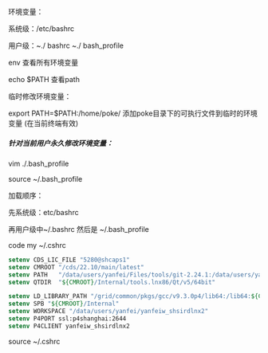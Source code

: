 环境变量：

系统级：/etc/bashrc 

用户级：~./ bashrc	~./ bash_profile

env 查看所有环境变量

echo $PATH 查看path



临时修改环境变量：

export PATH=$PATH:/home/poke/	添加poke目录下的可执行文件到临时的环境变量 (在当前终端有效)

##### 针对当前用户永久修改环境变量：

vim ./.bash_profile

source ~/.bash_profile



加载顺序：

先系统级：etc/bashrc

再用户级中~/.bashrc 然后是 ~/.bash_profile

code my ~/.cshrc

```csh
setenv CDS_LIC_FILE "5280@shcaps1"
setenv CMROOT "/cds/22.10/main/latest"
setenv PATH   "/data/users/yanfei/Files/tools/git-2.24.1:/data/users/yanfei/Files/RegressionBridgeServer/mongodb_rhel70_bin/bin:/data/users/yanfei/Files/Python3/Python-3.7.9:/data/users/yanfei/Files/nodejs/node-v17.2.0-linux-x64/bin:/data/users/yanfei/Files/go/go-admin:/usr/local/go/bin:/home/yanfeiw/.vscode-server/bin/97dec172d3256f8ca4bfb2143f3f76b503ca0534/bin/remote-cli/code:/data/users/yanfei/Files/LearnDocker/noVNC/utils:/grid/common/pkgs/perforce/v2020.1/bin:/grid/common/pkgs/gcc/v9.3.0p4/bin:/grid/common/pkgs/make/v4.2/bin:/grid/common/pkgs/gdb/v8.1/bin:${CMROOT}/tools/bin:/usr/local/bin:/usr/sbin/:/home/yanfeiw/.local/bin:$PATH"
setenv QTDIR  "${CMROOT}/Internal/tools.lnx86/Qt/v5/64bit"

setenv LD_LIBRARY_PATH "/grid/common/pkgs/gcc/v9.3.0p4/lib64:/lib64:${CMROOT}/tools/bin:${CMROOT}/tools/lib/64bit:${CMROOT}/tools/Qt/v5/64bit/lib:${CMROOT}/share/oa/lib/linux_rhel60_64/opt"
setenv SPB "${CMROOT}/Internal"
setenv WORKSPACE "/data/users/yanfei/yanfeiw_shsirdlnx2"
setenv P4PORT ssl:p4shanghai:2644
setenv P4CLIENT yanfeiw_shsirdlnx2

```

source ~/.cshrc